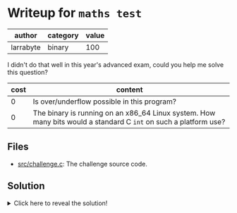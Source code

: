 # Writeup for `maths test`

|   author  | category | value |
|-----------|----------|-------|
| larrabyte |  binary  |  100  |

I didn't do that well in this year's advanced exam, could you help me solve this question?

| cost |                                                     content                                                     |
|------|-----------------------------------------------------------------------------------------------------------------|
|  0   | Is over/underflow possible in this program?                                                                     |
|  0   | The binary is running on an x86_64 Linux system. How many bits would a standard C `int` on such a platform use? |

## Files

- [src/challenge.c](src/challenge.c): The challenge source code.

## Solution

<details>
<summary>Click here to reveal the solution!</summary>

### The Big Idea

Taking advantage of integer overflow to make two non-zero integers multiply to zero.

### Walkthrough

The program asks for two integers and prints their product. The code suggests 0 is explicitly rejected by the program, which can be confirmed after a quick test. Therefore, we must somehow conjure up two non-zero integers whose product is 0.

In the world of pure mathematics, this is impossible. However, computers **usually** represent integers using a fixed number of bits (binary digits), the number of which usually depends on the speed and complexity of the computer in question. On most modern platforms, a C `int` uses 32 bits, meaning it can represent integers from -2^31 to 2^31 - 1 (the reason for this why this range can be found in COMP1521), and mathematical operations are assumed to not require more than 32 bits of integer precision (i.e. the result of an operation is assumed to never exceed what can be represented).

So what happens if we try anyway? In most cases (specific platforms do exist where this behaviour is different), the result is evaluated and then truncated to the lowest 32 bits. An example (note that `0b` is just a prefix that indicates binary, it's not actually apart of the number itself):

```
  65536      (0b10000000000000000)
* 65536      (0b10000000000000000)
= 4294967296 (0b100000000000000000000000000000000)
= 0          (0b 00000000000000000000000000000000) (truncated to lowest 32 bits)
```

If we input `65536` for both numbers, the program prints our flag as the result of the multiplication is zero (when truncated).

### Flag(s)

- `OWEEK{1_n3V3r_m45t3r3d_my_t1m35_t4bl3z}`

</details>
